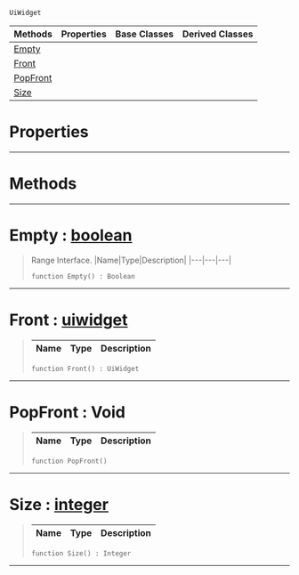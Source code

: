  `UiWidget`

|Methods|Properties|Base Classes|Derived Classes|
|---|---|---|---|
|[ Empty](https://plasmaengine.github.io/PlasmaDocs/Plasma1/C++/code_reference/class_reference/uiwidgetcastresultsrange.md#empty-plasma-engine-docume)| | | |
|[ Front](https://plasmaengine.github.io/PlasmaDocs/Plasma1/C++/code_reference/class_reference/uiwidgetcastresultsrange.md#front-plasma-engine-docume)| | | |
|[ PopFront](https://plasmaengine.github.io/PlasmaDocs/Plasma1/C++/code_reference/class_reference/uiwidgetcastresultsrange.md#popfront-void)| | | |
|[ Size](https://plasmaengine.github.io/PlasmaDocs/Plasma1/C++/code_reference/class_reference/uiwidgetcastresultsrange.md#size-plasma-engine-documen)| | | |


 #  Properties


---  
 #  Methods


---  
 #  Empty : [boolean](https://plasmaengine.github.io/PlasmaDocs/Plasma1/C++/code_reference/lightning_base_types/boolean.md)

> Range Interface.
> |Name|Type|Description|
> |---|---|---|
> ``` lang=cpp, name=Lightning
> function Empty() : Boolean
> ``` 


---  
 #  Front : [uiwidget](https://plasmaengine.github.io/PlasmaDocs/Plasma1/C++/code_reference/class_reference/uiwidget.md)

> 
> |Name|Type|Description|
> |---|---|---|
> ``` lang=cpp, name=Lightning
> function Front() : UiWidget
> ``` 


---  
 #  PopFront : Void

> 
> |Name|Type|Description|
> |---|---|---|
> ``` lang=cpp, name=Lightning
> function PopFront()
> ``` 


---  
 #  Size : [integer](https://plasmaengine.github.io/PlasmaDocs/Plasma1/C++/code_reference/lightning_base_types/integer.md)

> 
> |Name|Type|Description|
> |---|---|---|
> ``` lang=cpp, name=Lightning
> function Size() : Integer
> ``` 


---  
 

 